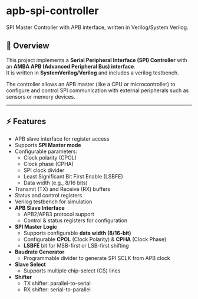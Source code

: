# apb-spi-controller
SPI Master Controller with APB interface, written in Verilog/System Verilog.
## 📌 Overview
This project implements a **Serial Peripheral Interface (SPI) Controller** with an **AMBA APB (Advanced Peripheral Bus) interface**.  
It is written in **SystemVerilog/Verilog** and includes a verilog testbench.  

The controller allows an APB master (like a CPU or microcontroller) to configure and control SPI communication with external peripherals such as sensors or memory devices.

---

## ⚡ Features
- APB slave interface for register access  
- Supports **SPI Master mode**  
- Configurable parameters:  
  - Clock polarity (CPOL)  
  - Clock phase (CPHA)  
  - SPI clock divider
  - Least Significant Bit First Enable (LSBFE)
  - Data width (e.g., 8/16 bits)  
- Transmit (TX) and Receive (RX) buffers  
- Status and control registers  
- Verilog testbench for simulation  
- **APB Slave Interface**
  - APB2/APB3 protocol support
  - Control & status registers for configuration
- **SPI Master Logic**
  - Supports configurable **data width (8/16-bit)**
  - Configurable **CPOL** (Clock Polarity) & **CPHA** (Clock Phase)
  - **LSBFE** bit for MSB-first or LSB-first shifting
- **Baudrate Generator**
  - Programmable divider to generate SPI SCLK from APB clock
- **Slave Select**
  - Supports multiple chip-select (CS) lines
- **Shifter**
  - TX shifter: parallel-to-serial
  - RX shifter: serial-to-parallel
